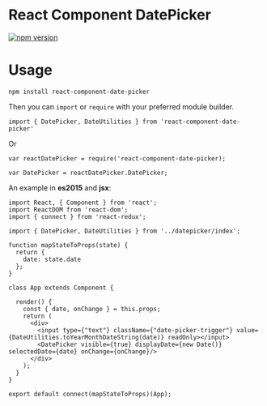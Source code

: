 React Component DatePicker
=====================

[![npm version](https://badge.fury.io/js/react-component-date-picker.svg)](https://badge.fury.io/js/react-component-date-picker)

Usage
=======

`npm install react-component-date-picker`

Then you can `import` or `require` with your preferred module builder.

`import { DatePicker, DateUtilities } from 'react-component-date-picker'`

Or

```
var reactDatePicker = require('react-component-date-picker);

var DatePicker = reactDatePicker.DatePicker;

```

An example in **es2015** and **jsx**:

```
import React, { Component } from 'react';
import ReactDOM from 'react-dom';
import { connect } from 'react-redux';

import { DatePicker, DateUtilities } from '../datepicker/index';

function mapStateToProps(state) {
  return {
    date: state.date
  };
}

class App extends Component {

  render() {
    const { date, onChange } = this.props;
    return (
      <div>
        <input type={"text"} className={"date-picker-trigger"} value={DateUtilities.toYearMonthDateString(date)} readOnly></input>
        <DatePicker visible={true} displayDate={new Date()} selectedDate={date} onChange={onChange}/>
      </div>
    );
  }
}

export default connect(mapStateToProps)(App);
```
